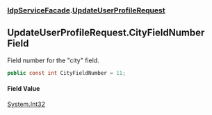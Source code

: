 ### [IdpServiceFacade](../index.md 'IdpServiceFacade').[UpdateUserProfileRequest](index.md 'IdpServiceFacade\.UpdateUserProfileRequest')

## UpdateUserProfileRequest\.CityFieldNumber Field

Field number for the "city" field\.

```csharp
public const int CityFieldNumber = 11;
```

#### Field Value
[System\.Int32](https://learn.microsoft.com/en-us/dotnet/api/system.int32 'System\.Int32')
